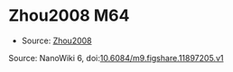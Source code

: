 <a name="material" />

# Zhou2008 M64
<script type="application/ld+json">
  {
    "@context": "https://schema.org/",
    "@type": "ChemicalSubstance",
    "@id": "https://egonw.github.io/nanowiki/nanowiki276.html#material",
    "http://purl.org/dc/terms/conformsTo":
      {
        "@type": "CreativeWork",
        "@id": "https://bioschemas.org/profiles/ChemicalSubstance/0.4-RELEASE/"
      },
    "identfier": "276",
    "name": "Zhou2008 M64",
    "url": "https://egonw.github.io/nanowiki/nanowiki276.html#material",
    "sameAs": "http://127.0.0.1/mediawiki/index.php/Special:URIResolver/Zhou2008_M64"
  }
</script>


* Source: [Zhou2008](Zhou2008.md)


Source: NanoWiki 6, doi:[10.6084/m9.figshare.11897205.v1](https://doi.org/10.6084/m9.figshare.11897205.v1)
